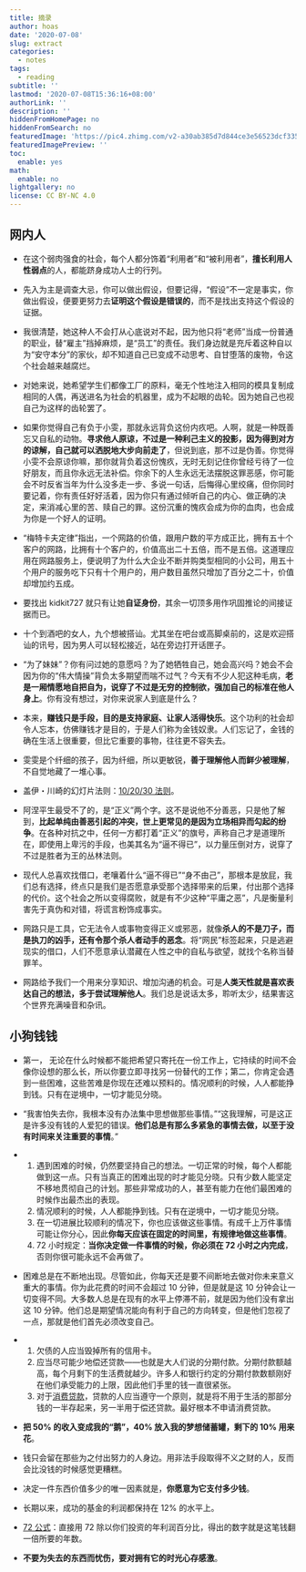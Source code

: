 ```yaml
---
title: 摘录
author: hoas
date: '2020-07-08'
slug: extract
categories:
  - notes
tags:
  - reading
subtitle: ''
lastmod: '2020-07-08T15:36:16+08:00'
authorLink: ''
description: ''
hiddenFromHomePage: no
hiddenFromSearch: no
featuredImage: 'https://pic4.zhimg.com/v2-a30ab385d7d844ce3e56523dcf335f18_1200x500.jpg'
featuredImagePreview: ''
toc:
  enable: yes
math:
  enable: no
lightgallery: no
license: CC BY-NC 4.0
---
```


## 网内人

- 在这个弱肉强食的社会，每个人都分饰着“利用者”和“被利用者”，**擅长利用人性弱点**的人，都能跻身成功人士的行列。

- 先入为主是调查大忌，你可以做出假设，但要记得，“假设”不一定是事实，你做出假设，便要更努力去**证明这个假设是错误的**，而不是找出支持这个假设的证据。

- 我很清楚，她这种人不会打从心底说对不起，因为他只将“老师”当成一份普通的职业，替“雇主”挡掉麻烦，是“员工”的责任。我们身边就是充斥着这种自以为“安守本分”的家伙，却不知道自己已变成不动思考、自甘堕落的废物，令这个社会越来越腐烂。

<!--more-->

- 对她来说，她希望学生们都像工厂的原料，毫无个性地注入相同的模具复制成相同的人偶，再送进名为社会的机器里，成为不起眼的齿轮。因为她自己也视自己为这样的齿轮罢了。

- 如果你觉得自己有负于小雯，那就永远背负这份内疚吧。人啊，就是一种既善忘又自私的动物。**寻求他人原谅，不过是一种利己主义的投影，因为得到对方的谅解，自己就可以洒脱地大步向前走了**，但说到底，那不过是伪善。你觉得小雯不会原谅你嘛，那你就背负着这份愧疚，无时无刻记住你曾经亏待了一位好朋友，而且你永远无法补偿。你余下的人生永远无法摆脱这罪恶感，你可能会不时反省当年为什么没多走一步、多说一句话，后悔得心里绞痛，但你同时要记着，你有责任好好活着，因为你只有通过倾听自己的内心、做正确的决定，来消减心里的苦、赎自己的罪。这份沉重的愧疚会成为你的血肉，也会成为你是一个好人的证明。

- “梅特卡夫定律”指出，一个网路的价值，跟用户数的平方成正比，拥有五十个客户的网路，比拥有十个客户的，价值高出二十五倍，而不是五倍。这道理应用在网路服务上，便说明了为什么大企业不断并购类型相同的小公司，用五十个用户的服务吃下只有十个用户的，用户数目虽然只增加了百分之二十，价值却增加约五成。

- 要找出 kidkit727 就只有让她**自证身份**，其余一切顶多用作巩固推论的间接证据而已。

- 十个到酒吧的女人，九个想被搭讪。尤其坐在吧台或高脚桌前的，这是欢迎搭讪的讯号，因为男人可以轻松接近，站在旁边打开话匣子。

- “为了妹妹”？你有问过她的意愿吗？为了她牺牲自己，她会高兴吗？她会不会因为你的“伟大情操”背负太多期望而喘不过气？今天有不少人犯这种毛病，**老是一厢情愿地自把自为，说穿了不过是无穷的控制欲，强加自己的标准在他人身上**。你有没有想过，对你来说家人到底是什么？

- 本来，**赚钱只是手段，目的是支持家庭、让家人活得快乐**。这个功利的社会却令人忘本，仿佛赚钱才是目的，于是人们称为金钱奴隶。人们忘记了，金钱的确在生活上很重要，但比它重要的事物，往往更不容失去。

- 雯雯是个纤细的孩子，因为纤细，所以更敏锐，**善于理解他人而鲜少被理解**，不自觉地藏了一堆心事。

- 盖伊・川崎的幻灯片法则：[10/20/30 法则](https://www.douban.com/note/523532155/)。

- 阿涅平生最受不了的，是“正义”两个字。这不是说他不分善恶，只是他了解到，**比起单纯由善恶引起的冲突，世上更常见的是因为立场相异而勾起的纷争**。在各种对抗之中，任何一方都打着“正义”的旗号，声称自己才是道理所在，即使用上卑污的手段，也美其名为“逼不得已”，以力量压倒对方，说穿了不过是胜者为王的丛林法则。

- 现代人总喜欢找借口，老嚷着什么“逼不得已”“身不由己”，那根本是放屁，我们总有选择，终点只是我们是否愿意承受那个选择带来的后果，付出那个选择的代价。这个社会之所以变得腐败，就是有不少这种“平庸之恶”，凡是衡量利害先于真伪和对错，将谎言粉饰成事实。

- 网路只是工具，它无法令人或事物变得正义或邪恶，就像**杀人的不是刀子，而是执刀的凶手，还有令那个杀人者动手的恶念**。将“网民”标签起来，只是逃避现实的借口，人们不愿意承认潜藏在人性之中的自私与欲望，就找个名称当替罪羊。

- 网路给予我们一个用来分享知识、增加沟通的机会。可是**人类天性就是喜欢表达自己的想法，多于尝试理解他人**。我们总是说话太多，聆听太少，结果害这个世界充满噪音和杂讯。

## 小狗钱钱

- 第一， 无论在什么时候都不能把希望只寄托在一份工作上，它持续的时间不会像你设想的那么长，所以你要立即寻找另一份替代的工作；第二，你肯定会遇到一些困难，这些苦难是你现在还难以预料的。情况顺利的时候，人人都能挣到钱。只有在逆境中，一切才能见分晓。
- “我害怕失去你，我根本没有办法集中思想做那些事情。”“这我理解，可是这正是许多没有钱的人爱犯的错误。**他们总是有那么多紧急的事情去做，以至于没有时间来关注重要的事情**。”
- 1. 遇到困难的时候，仍然要坚持自己的想法。一切正常的时候，每个人都能做到这一点。只有当真正的困难出现的时才能见分晓。只有少数人能坚定不移地贯彻自己的计划。那些非常成功的人，甚至有能力在他们最困难的时候作出最杰出的表现。
  2. 情况顺利的时候，人人都能挣到钱。只有在逆境中，一切才能见分晓。
  3. 在一切进展比较顺利的情况下，你也应该做这些事情。有成千上万件事情可能让你分心，因此**你每天应该在固定的时间里，有规律地做这些事情**。
  4. 72 小时规定：**当你决定做一件事情的时候，你必须在 72 小时之内完成**，否则你很可能永远不会再做了。
- 困难总是在不断地出现。尽管如此，你每天还是要不间断地去做对你未来意义重大的事情。你为此花费的时间不会超过 10 分钟，但是就是这 10 分钟会让一切变得不同。大多数人总是在现有的水平上停滞不前，就是因为他们没有拿出这 10 分钟。他们总是期望情况能向有利于自己的方向转变，但是他们忽视了一点，那就是他们首先必须改变自己。

- 1. 欠债的人应当毁掉所有的信用卡。
  2. 应当尽可能少地偿还贷款——也就是大人们说的分期付款。分期付款额越高，每个月剩下的生活费就越少。许多人和银行约定的分期付款数额刚好在他们承受能力的上限，因此他们手里的钱一直很紧张。
  3. 对于[消费贷款](https://baike.baidu.com/item/%E6%B6%88%E8%B4%B9%E8%B4%B7%E6%AC%BE)，贷款的人应当遵守一个原则，就是将不用于生活的那部分钱的一半存起来，另一半用于偿还贷款。最好根本不申请消费贷款。

- **把 50% 的收入变成我的“鹅”，40% 放入我的梦想储蓄罐，剩下的 10% 用来花**。
- 钱只会留在那些为之付出努力的人身边。用非法手段取得不义之财的人，反而会比没钱的时候感觉更糟糕。
- 决定一件东西价值多少的唯一因素就是，**你愿意为它支付多少钱**。
- 长期以来，成功的基金的利润都保持在 12% 的水平上。
- [72 公式](https://zh.wikipedia.org/zh/72%E6%B3%95%E5%89%87)：直接用 72 除以你们投资的年利润百分比，得出的数字就是这笔钱翻一倍所要的年数。
- **不要为失去的东西而忧伤，要对拥有它的时光心存感激**。